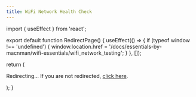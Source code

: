 ```yaml
---
title: WiFi Network Health Check
---
```


import { useEffect } from 'react';

export default function RedirectPage() {
  useEffect(() => {
    if (typeof window !== 'undefined') {
      window.location.href = '/docs/essentials-by-macnman/wifi-essentials/wifi_network_testing';
    }
  }, []);

  return (
    <div>
      <p>Redirecting... If you are not redirected, <a href="/docs/essentials-by-macnman/wifi-essentials/wifi_network_testing">click here</a>.</p>
    </div>
  );
}